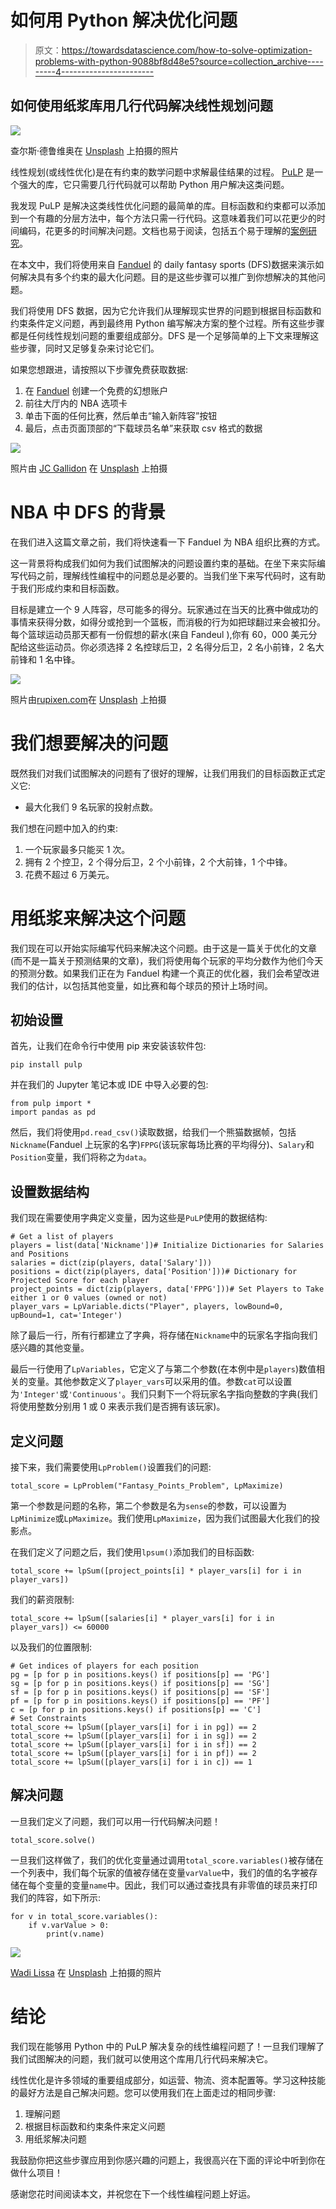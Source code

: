 # 如何用 Python 解决优化问题

> 原文：<https://towardsdatascience.com/how-to-solve-optimization-problems-with-python-9088bf8d48e5?source=collection_archive---------4----------------------->

## 如何使用纸浆库用几行代码解决线性规划问题

![](img/e3186555231360a6e9c9c6a14c3be949.png)

查尔斯·德鲁维奥在 [Unsplash](https://unsplash.com/) 上拍摄的照片

线性规划(或线性优化)是在有约束的数学问题中求解最佳结果的过程。 [PuLP](https://pypi.org/project/PuLP/) 是一个强大的库，它只需要几行代码就可以帮助 Python 用户解决这类问题。

我发现 PuLP 是解决这类线性优化问题的最简单的库。目标函数和约束都可以添加到一个有趣的分层方法中，每个方法只需一行代码。这意味着我们可以花更少的时间编码，花更多的时间解决问题。文档也易于阅读，包括五个易于理解的[案例研究](https://coin-or.github.io/pulp/CaseStudies/index.html)。

在本文中，我们将使用来自 [Fanduel](https://www.fanduel.com/) 的 daily fantasy sports (DFS)数据来演示如何解决具有多个约束的最大化问题。目的是这些步骤可以推广到你想解决的其他问题。

我们将使用 DFS 数据，因为它允许我们从理解现实世界的问题到根据目标函数和约束条件定义问题，再到最终用 Python 编写解决方案的整个过程。所有这些步骤都是任何线性规划问题的重要组成部分。DFS 是一个足够简单的上下文来理解这些步骤，同时又足够复杂来讨论它们。

如果您想跟进，请按照以下步骤免费获取数据:

1.  在 [Fanduel](https://www.fanduel.com/) 创建一个免费的幻想账户
2.  前往大厅内的 NBA 选项卡
3.  单击下面的任何比赛，然后单击“输入新阵容”按钮
4.  最后，点击页面顶部的“下载球员名单”来获取 csv 格式的数据

![](img/aa87ed5c75349980d79511640334e3fd.png)

照片由 [JC Gallidon](https://unsplash.com/@jcgellidon) 在 [Unsplash](https://unsplash.com/photos/XmYSlYrupL8) 上拍摄

# NBA 中 DFS 的背景

在我们进入这篇文章之前，我们将快速看一下 Fanduel 为 NBA 组织比赛的方式。

这一背景将构成我们如何为我们试图解决的问题设置约束的基础。在坐下来实际编写代码之前，理解线性编程中的问题总是必要的。当我们坐下来写代码时，这有助于我们形成约束和目标函数。

目标是建立一个 9 人阵容，尽可能多的得分。玩家通过在当天的比赛中做成功的事情来获得分数，如得分或抢到一个篮板，而消极的行为如把球翻过来会被扣分。每个篮球运动员那天都有一份假想的薪水(来自 Fandeul ),你有 60，000 美元分配给这些运动员。你必须选择 2 名控球后卫，2 名得分后卫，2 名小前锋，2 名大前锋和 1 名中锋。

![](img/ada95f1bad702801c90c2ecb52ad180a.png)

照片由[rupixen.com](https://unsplash.com/@rupixen)在 [Unsplash](https://unsplash.com/photos/Q59HmzK38eQ) 上拍摄

# 我们想要解决的问题

既然我们对我们试图解决的问题有了很好的理解，让我们用我们的目标函数正式定义它:

*   最大化我们 9 名玩家的投射点数。

我们想在问题中加入的约束:

1.  一个玩家最多只能买 1 次。
2.  拥有 2 个控卫，2 个得分后卫，2 个小前锋，2 个大前锋，1 个中锋。
3.  花费不超过 6 万美元。

# 用纸浆来解决这个问题

我们现在可以开始实际编写代码来解决这个问题。由于这是一篇关于优化的文章(而不是一篇关于预测结果的文章)，我们将使用每个玩家的平均分数作为他们今天的预测分数。如果我们正在为 Fanduel 构建一个真正的优化器，我们会希望改进我们的估计，以包括其他变量，如比赛和每个球员的预计上场时间。

## 初始设置

首先，让我们在命令行中使用 pip 来安装该软件包:

```
pip install pulp
```

并在我们的 Jupyter 笔记本或 IDE 中导入必要的包:

```
from pulp import *
import pandas as pd
```

然后，我们将使用`pd.read_csv()`读取数据，给我们一个熊猫数据帧，包括`Nickname`(Fanduel 上玩家的名字)`FPPG`(该玩家每场比赛的平均得分)、`Salary`和`Position`变量，我们将称之为`data`。

## 设置数据结构

我们现在需要使用字典定义变量，因为这些是`PuLP`使用的数据结构:

```
# Get a list of players
players = list(data['Nickname'])# Initialize Dictionaries for Salaries and Positions
salaries = dict(zip(players, data['Salary']))
positions = dict(zip(players, data['Position']))# Dictionary for Projected Score for each player
project_points = dict(zip(players, data['FPPG']))# Set Players to Take either 1 or 0 values (owned or not)
player_vars = LpVariable.dicts("Player", players, lowBound=0, upBound=1, cat='Integer')
```

除了最后一行，所有行都建立了字典，将存储在`Nickname`中的玩家名字指向我们感兴趣的其他变量。

最后一行使用了`LpVariables`，它定义了与第二个参数(在本例中是`players`)数值相关的变量。其他参数定义了`player_vars`可以采用的值。参数`cat`可以设置为`'Integer'`或`'Continuous'`。我们只剩下一个将玩家名字指向整数的字典(我们将使用整数分别用 1 或 0 来表示我们是否拥有该玩家)。

## 定义问题

接下来，我们需要使用`LpProblem()`设置我们的问题:

```
total_score = LpProblem("Fantasy_Points_Problem", LpMaximize)
```

第一个参数是问题的名称，第二个参数是名为`sense`的参数，可以设置为`LpMinimize`或`LpMaximize`。我们使用`LpMaximize`，因为我们试图最大化我们的投影点。

在我们定义了问题之后，我们使用`lpsum()`添加我们的目标函数:

```
total_score += lpSum([project_points[i] * player_vars[i] for i in player_vars])
```

我们的薪资限制:

```
total_score += lpSum([salaries[i] * player_vars[i] for i in player_vars]) <= 60000
```

以及我们的位置限制:

```
# Get indices of players for each position
pg = [p for p in positions.keys() if positions[p] == 'PG']
sg = [p for p in positions.keys() if positions[p] == 'SG']
sf = [p for p in positions.keys() if positions[p] == 'SF']
pf = [p for p in positions.keys() if positions[p] == 'PF']
c = [p for p in positions.keys() if positions[p] == 'C']
# Set Constraints
total_score += lpSum([player_vars[i] for i in pg]) == 2
total_score += lpSum([player_vars[i] for i in sg]) == 2
total_score += lpSum([player_vars[i] for i in sf]) == 2
total_score += lpSum([player_vars[i] for i in pf]) == 2
total_score += lpSum([player_vars[i] for i in c]) == 1
```

## 解决问题

一旦我们定义了问题，我们可以用一行代码解决问题！

```
total_score.solve()
```

一旦我们这样做了，我们的优化变量通过调用`total_score.variables()`被存储在一个列表中，我们每个玩家的值被存储在变量`varValue`中，我们的值的名字被存储在每个变量的变量`name`中。因此，我们可以通过查找具有非零值的球员来打印我们的阵容，如下所示:

```
for v in total_score.variables():
    if v.varValue > 0:
        print(v.name)
```

![](img/f660c8ceca5e1add23701c403641fb77.png)

[Wadi Lissa](https://unsplash.com/@w_lissa071) 在 [Unsplash](https://unsplash.com/photos/6coEA1R1Ecs) 上拍摄的照片

# 结论

我们现在能够用 Python 中的 PuLP 解决复杂的线性编程问题了！一旦我们理解了我们试图解决的问题，我们就可以使用这个库用几行代码来解决它。

线性优化是许多领域的重要组成部分，如运营、物流、资本配置等。学习这种技能的最好方法是自己解决问题。您可以使用我们在上面走过的相同步骤:

1.  理解问题
2.  根据目标函数和约束条件来定义问题
3.  用纸浆解决问题

我鼓励你把这些步骤应用到你感兴趣的问题上，我很高兴在下面的评论中听到你在做什么项目！

感谢您花时间阅读本文，并祝您在下一个线性编程问题上好运。